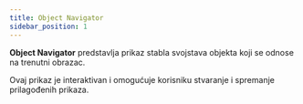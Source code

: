 ```yaml
---
title: Object Navigator
sidebar_position: 1
---
```


**Object Navigator** predstavlja prikaz stabla svojstava objekta koji se odnose na trenutni obrazac. 

Ovaj prikaz je interaktivan i omogućuje korisniku stvaranje i spremanje prilagođenih prikaza. 